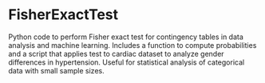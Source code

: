# FisherExactTest
Python code to perform Fisher exact test for contingency tables in data analysis and machine learning. Includes a function to compute probabilities and a script that applies test to cardiac dataset to analyze gender differences in hypertension. Useful for statistical analysis of categorical data with small sample sizes.
